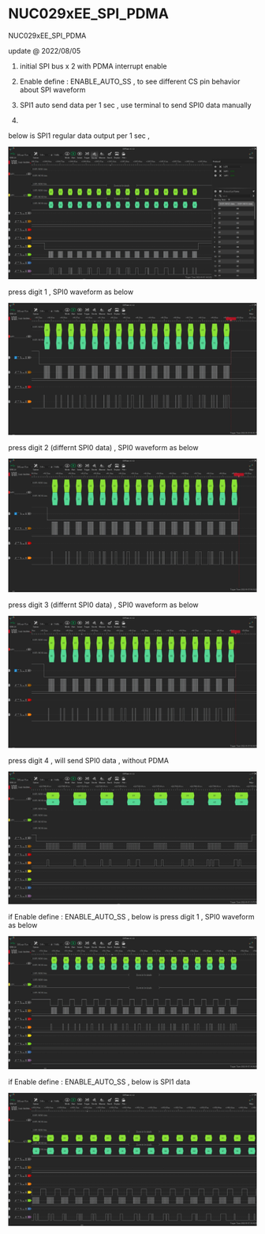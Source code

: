 # NUC029xEE_SPI_PDMA
 NUC029xEE_SPI_PDMA


update @ 2022/08/05

1. initial SPI bus x 2 with PDMA interrupt enable

2. Enable define : ENABLE_AUTO_SS , to see different CS pin behavior about SPI waveform 

3. SPI1 auto send data per 1 sec , use terminal to send SPI0 data manually

4. 

below is SPI1 regular data output per 1 sec ,

![image](https://github.com/released/NUC029xEE_SPI_PDMA/blob/main/1000ms_SPI1.jpg)	

press digit 1 , SPI0 waveform as below 

![image](https://github.com/released/NUC029xEE_SPI_PDMA/blob/main/digit_1_transmit_normal.jpg)	

press digit 2 (differnt SPI0 data) , SPI0 waveform as below 

![image](https://github.com/released/NUC029xEE_SPI_PDMA/blob/main/digit_2_transmit_getver.jpg)	

press digit 3 (differnt SPI0 data) , SPI0 waveform as below 

![image](https://github.com/released/NUC029xEE_SPI_PDMA/blob/main/digit_3_transmit_sendReceive.jpg)	

press digit 4 , will send SPI0 data , without PDMA 

![image](https://github.com/released/NUC029xEE_SPI_PDMA/blob/main/digit_4_transmit_nonPDMA.jpg)	

if Enable define : ENABLE_AUTO_SS , below is press digit 1 , SPI0 waveform as below 

![image](https://github.com/released/NUC029xEE_SPI_PDMA/blob/main/ENABLE_AUTO_SS_digit_1_transmit_normal.jpg)	

if Enable define : ENABLE_AUTO_SS , below is SPI1 data

![image](https://github.com/released/NUC029xEE_SPI_PDMA/blob/main/ENABLE_AUTO_SS_1000ms_SPI1.jpg)	


